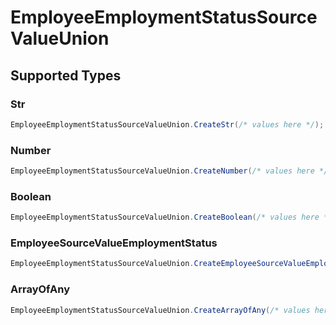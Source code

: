 # EmployeeEmploymentStatusSourceValueUnion


## Supported Types

### Str

```csharp
EmployeeEmploymentStatusSourceValueUnion.CreateStr(/* values here */);
```

### Number

```csharp
EmployeeEmploymentStatusSourceValueUnion.CreateNumber(/* values here */);
```

### Boolean

```csharp
EmployeeEmploymentStatusSourceValueUnion.CreateBoolean(/* values here */);
```

### EmployeeSourceValueEmploymentStatus

```csharp
EmployeeEmploymentStatusSourceValueUnion.CreateEmployeeSourceValueEmploymentStatus(/* values here */);
```

### ArrayOfAny

```csharp
EmployeeEmploymentStatusSourceValueUnion.CreateArrayOfAny(/* values here */);
```
